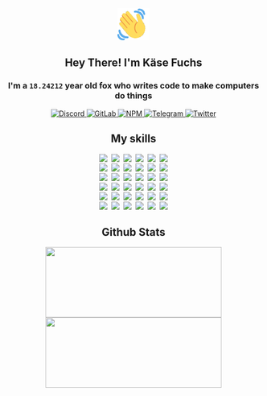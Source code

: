 <div><p align=center><img src=./resources/images/wave.gif width=64px height=64px></p><h2 align=center>Hey There! I'm Käse Fuchs</h2><h3 align=center>I'm a <code>18.24212</code> year old fox who writes code to make computers do things</h3><p align=center><a href=https://discord.com/users/507526681125322772><img alt=Discord src="https://img.shields.io/badge/Discord-5865F2?logo=discord&logoColor=white&style=flat-square#871673358dbcda4c6d1ce7fb83694adc"> </a><a href=https://gitlab.com/kasefuchs><img alt=GitLab src="https://img.shields.io/badge/GitLab-330F63?logo=gitlab&logoColor=white&style=flat-square#871673358dbcda4c6d1ce7fb83694adc"> </a><a href=https://npmjs.com/~kasefuchs><img alt=NPM src="https://img.shields.io/badge/NPM-CB3837?logo=npm&logoColor=white&style=flat-square#871673358dbcda4c6d1ce7fb83694adc"> </a><a href=https://t.me/kasefuchs><img alt=Telegram src="https://img.shields.io/badge/Telegram-2CA5E0?logo=telegram&logoColor=white&style=flat-square#871673358dbcda4c6d1ce7fb83694adc"> </a><a href=https://twitter.com/kasefuchs><img alt=Twitter src="https://img.shields.io/badge/Twitter-1DA1F2?logo=twitter&logoColor=white&style=flat-square#871673358dbcda4c6d1ce7fb83694adc"></a></p><h2 align=center>My skills</h2><p align=center><a href=https://aws.amazon.com/ ><picture><source srcset="https://skillicons.dev/icons?i=aws&theme=dark#871673358dbcda4c6d1ce7fb83694adc" media="(prefers-color-scheme: dark)"><source srcset="https://skillicons.dev/icons?i=aws&theme=light#871673358dbcda4c6d1ce7fb83694adc" media="(prefers-color-scheme: light), (prefers-color-scheme: no-preference)"><img src="https://skillicons.dev/icons?i=aws&theme=light#871673358dbcda4c6d1ce7fb83694adc"></picture></a>&nbsp;&nbsp;<a href=https://en.wikipedia.org/wiki/Bash_(Unix_shell)><picture><source srcset="https://skillicons.dev/icons?i=bash&theme=dark#871673358dbcda4c6d1ce7fb83694adc" media="(prefers-color-scheme: dark)"><source srcset="https://skillicons.dev/icons?i=bash&theme=light#871673358dbcda4c6d1ce7fb83694adc" media="(prefers-color-scheme: light), (prefers-color-scheme: no-preference)"><img src="https://skillicons.dev/icons?i=bash&theme=light#871673358dbcda4c6d1ce7fb83694adc"></picture></a>&nbsp;&nbsp;<a href=https://discord.com/developers/docs><picture><source srcset="https://skillicons.dev/icons?i=bots&theme=dark#871673358dbcda4c6d1ce7fb83694adc" media="(prefers-color-scheme: dark)"><source srcset="https://skillicons.dev/icons?i=bots&theme=light#871673358dbcda4c6d1ce7fb83694adc" media="(prefers-color-scheme: light), (prefers-color-scheme: no-preference)"><img src="https://skillicons.dev/icons?i=bots&theme=light#871673358dbcda4c6d1ce7fb83694adc"></picture></a>&nbsp;&nbsp;<a href=https://www.cloudflare.com/ ><picture><source srcset="https://skillicons.dev/icons?i=cloudflare&theme=dark#871673358dbcda4c6d1ce7fb83694adc" media="(prefers-color-scheme: dark)"><source srcset="https://skillicons.dev/icons?i=cloudflare&theme=light#871673358dbcda4c6d1ce7fb83694adc" media="(prefers-color-scheme: light), (prefers-color-scheme: no-preference)"><img src="https://skillicons.dev/icons?i=cloudflare&theme=light#871673358dbcda4c6d1ce7fb83694adc"></picture></a>&nbsp;&nbsp;<a href=https://en.wikipedia.org/wiki/CSS><picture><source srcset="https://skillicons.dev/icons?i=css&theme=dark#871673358dbcda4c6d1ce7fb83694adc" media="(prefers-color-scheme: dark)"><source srcset="https://skillicons.dev/icons?i=css&theme=light#871673358dbcda4c6d1ce7fb83694adc" media="(prefers-color-scheme: light), (prefers-color-scheme: no-preference)"><img src="https://skillicons.dev/icons?i=css&theme=light#871673358dbcda4c6d1ce7fb83694adc"></picture></a>&nbsp;&nbsp;<a href=https://www.docker.com/ ><picture><source srcset="https://skillicons.dev/icons?i=docker&theme=dark#871673358dbcda4c6d1ce7fb83694adc" media="(prefers-color-scheme: dark)"><source srcset="https://skillicons.dev/icons?i=docker&theme=light#871673358dbcda4c6d1ce7fb83694adc" media="(prefers-color-scheme: light), (prefers-color-scheme: no-preference)"><img src="https://skillicons.dev/icons?i=docker&theme=light#871673358dbcda4c6d1ce7fb83694adc"></picture></a><br><a href=https://www.electronjs.org/ ><picture><source srcset="https://skillicons.dev/icons?i=electron&theme=dark#871673358dbcda4c6d1ce7fb83694adc" media="(prefers-color-scheme: dark)"><source srcset="https://skillicons.dev/icons?i=electron&theme=light#871673358dbcda4c6d1ce7fb83694adc" media="(prefers-color-scheme: light), (prefers-color-scheme: no-preference)"><img src="https://skillicons.dev/icons?i=electron&theme=light#871673358dbcda4c6d1ce7fb83694adc"></picture></a>&nbsp;&nbsp;<a href=https://expressjs.com/ ><picture><source srcset="https://skillicons.dev/icons?i=express&theme=dark#871673358dbcda4c6d1ce7fb83694adc" media="(prefers-color-scheme: dark)"><source srcset="https://skillicons.dev/icons?i=express&theme=light#871673358dbcda4c6d1ce7fb83694adc" media="(prefers-color-scheme: light), (prefers-color-scheme: no-preference)"><img src="https://skillicons.dev/icons?i=express&theme=light#871673358dbcda4c6d1ce7fb83694adc"></picture></a>&nbsp;&nbsp;<a href=https://www.figma.com/ ><picture><source srcset="https://skillicons.dev/icons?i=figma&theme=dark#871673358dbcda4c6d1ce7fb83694adc" media="(prefers-color-scheme: dark)"><source srcset="https://skillicons.dev/icons?i=figma&theme=light#871673358dbcda4c6d1ce7fb83694adc" media="(prefers-color-scheme: light), (prefers-color-scheme: no-preference)"><img src="https://skillicons.dev/icons?i=figma&theme=light#871673358dbcda4c6d1ce7fb83694adc"></picture></a>&nbsp;&nbsp;<a href=https://firebase.google.com/ ><picture><source srcset="https://skillicons.dev/icons?i=firebase&theme=dark#871673358dbcda4c6d1ce7fb83694adc" media="(prefers-color-scheme: dark)"><source srcset="https://skillicons.dev/icons?i=firebase&theme=light#871673358dbcda4c6d1ce7fb83694adc" media="(prefers-color-scheme: light), (prefers-color-scheme: no-preference)"><img src="https://skillicons.dev/icons?i=firebase&theme=light#871673358dbcda4c6d1ce7fb83694adc"></picture></a>&nbsp;&nbsp;<a href=https://flask.palletsprojects.com/ ><picture><source srcset="https://skillicons.dev/icons?i=flask&theme=dark#871673358dbcda4c6d1ce7fb83694adc" media="(prefers-color-scheme: dark)"><source srcset="https://skillicons.dev/icons?i=flask&theme=light#871673358dbcda4c6d1ce7fb83694adc" media="(prefers-color-scheme: light), (prefers-color-scheme: no-preference)"><img src="https://skillicons.dev/icons?i=flask&theme=light#871673358dbcda4c6d1ce7fb83694adc"></picture></a>&nbsp;&nbsp;<a href=https://cloud.google.com/ ><picture><source srcset="https://skillicons.dev/icons?i=gcp&theme=dark#871673358dbcda4c6d1ce7fb83694adc" media="(prefers-color-scheme: dark)"><source srcset="https://skillicons.dev/icons?i=gcp&theme=light#871673358dbcda4c6d1ce7fb83694adc" media="(prefers-color-scheme: light), (prefers-color-scheme: no-preference)"><img src="https://skillicons.dev/icons?i=gcp&theme=light#871673358dbcda4c6d1ce7fb83694adc"></picture></a><br><a href=https://git-scm.com/ ><picture><source srcset="https://skillicons.dev/icons?i=git&theme=dark#871673358dbcda4c6d1ce7fb83694adc" media="(prefers-color-scheme: dark)"><source srcset="https://skillicons.dev/icons?i=git&theme=light#871673358dbcda4c6d1ce7fb83694adc" media="(prefers-color-scheme: light), (prefers-color-scheme: no-preference)"><img src="https://skillicons.dev/icons?i=git&theme=light#871673358dbcda4c6d1ce7fb83694adc"></picture></a>&nbsp;&nbsp;<a href=https://github.com/ ><picture><source srcset="https://skillicons.dev/icons?i=github&theme=dark#871673358dbcda4c6d1ce7fb83694adc" media="(prefers-color-scheme: dark)"><source srcset="https://skillicons.dev/icons?i=github&theme=light#871673358dbcda4c6d1ce7fb83694adc" media="(prefers-color-scheme: light), (prefers-color-scheme: no-preference)"><img src="https://skillicons.dev/icons?i=github&theme=light#871673358dbcda4c6d1ce7fb83694adc"></picture></a>&nbsp;&nbsp;<a href=https://gitlab.com/ ><picture><source srcset="https://skillicons.dev/icons?i=gitlab&theme=dark#871673358dbcda4c6d1ce7fb83694adc" media="(prefers-color-scheme: dark)"><source srcset="https://skillicons.dev/icons?i=gitlab&theme=light#871673358dbcda4c6d1ce7fb83694adc" media="(prefers-color-scheme: light), (prefers-color-scheme: no-preference)"><img src="https://skillicons.dev/icons?i=gitlab&theme=light#871673358dbcda4c6d1ce7fb83694adc"></picture></a>&nbsp;&nbsp;<a href=https://www.heroku.com/ ><picture><source srcset="https://skillicons.dev/icons?i=heroku&theme=dark#871673358dbcda4c6d1ce7fb83694adc" media="(prefers-color-scheme: dark)"><source srcset="https://skillicons.dev/icons?i=heroku&theme=light#871673358dbcda4c6d1ce7fb83694adc" media="(prefers-color-scheme: light), (prefers-color-scheme: no-preference)"><img src="https://skillicons.dev/icons?i=heroku&theme=light#871673358dbcda4c6d1ce7fb83694adc"></picture></a>&nbsp;&nbsp;<a href=https://en.wikipedia.org/wiki/HTML><picture><source srcset="https://skillicons.dev/icons?i=html&theme=dark#871673358dbcda4c6d1ce7fb83694adc" media="(prefers-color-scheme: dark)"><source srcset="https://skillicons.dev/icons?i=html&theme=light#871673358dbcda4c6d1ce7fb83694adc" media="(prefers-color-scheme: light), (prefers-color-scheme: no-preference)"><img src="https://skillicons.dev/icons?i=html&theme=light#871673358dbcda4c6d1ce7fb83694adc"></picture></a>&nbsp;&nbsp;<a href=https://en.wikipedia.org/wiki/JavaScript><picture><source srcset="https://skillicons.dev/icons?i=js&theme=dark#871673358dbcda4c6d1ce7fb83694adc" media="(prefers-color-scheme: dark)"><source srcset="https://skillicons.dev/icons?i=js&theme=light#871673358dbcda4c6d1ce7fb83694adc" media="(prefers-color-scheme: light), (prefers-color-scheme: no-preference)"><img src="https://skillicons.dev/icons?i=js&theme=light#871673358dbcda4c6d1ce7fb83694adc"></picture></a><br><a href=https://en.wikipedia.org/wiki/Linux><picture><source srcset="https://skillicons.dev/icons?i=linux&theme=dark#871673358dbcda4c6d1ce7fb83694adc" media="(prefers-color-scheme: dark)"><source srcset="https://skillicons.dev/icons?i=linux&theme=light#871673358dbcda4c6d1ce7fb83694adc" media="(prefers-color-scheme: light), (prefers-color-scheme: no-preference)"><img src="https://skillicons.dev/icons?i=linux&theme=light#871673358dbcda4c6d1ce7fb83694adc"></picture></a>&nbsp;&nbsp;<a href=https://mui.com/ ><picture><source srcset="https://skillicons.dev/icons?i=materialui&theme=dark#871673358dbcda4c6d1ce7fb83694adc" media="(prefers-color-scheme: dark)"><source srcset="https://skillicons.dev/icons?i=materialui&theme=light#871673358dbcda4c6d1ce7fb83694adc" media="(prefers-color-scheme: light), (prefers-color-scheme: no-preference)"><img src="https://skillicons.dev/icons?i=materialui&theme=light#871673358dbcda4c6d1ce7fb83694adc"></picture></a>&nbsp;&nbsp;<a href=https://en.wikipedia.org/wiki/Markdown><picture><source srcset="https://skillicons.dev/icons?i=md&theme=dark#871673358dbcda4c6d1ce7fb83694adc" media="(prefers-color-scheme: dark)"><source srcset="https://skillicons.dev/icons?i=md&theme=light#871673358dbcda4c6d1ce7fb83694adc" media="(prefers-color-scheme: light), (prefers-color-scheme: no-preference)"><img src="https://skillicons.dev/icons?i=md&theme=light#871673358dbcda4c6d1ce7fb83694adc"></picture></a>&nbsp;&nbsp;<a href=https://www.mongodb.com/ ><picture><source srcset="https://skillicons.dev/icons?i=mongodb&theme=dark#871673358dbcda4c6d1ce7fb83694adc" media="(prefers-color-scheme: dark)"><source srcset="https://skillicons.dev/icons?i=mongodb&theme=light#871673358dbcda4c6d1ce7fb83694adc" media="(prefers-color-scheme: light), (prefers-color-scheme: no-preference)"><img src="https://skillicons.dev/icons?i=mongodb&theme=light#871673358dbcda4c6d1ce7fb83694adc"></picture></a>&nbsp;&nbsp;<a href=https://www.mysql.com/ ><picture><source srcset="https://skillicons.dev/icons?i=mysql&theme=dark#871673358dbcda4c6d1ce7fb83694adc" media="(prefers-color-scheme: dark)"><source srcset="https://skillicons.dev/icons?i=mysql&theme=light#871673358dbcda4c6d1ce7fb83694adc" media="(prefers-color-scheme: light), (prefers-color-scheme: no-preference)"><img src="https://skillicons.dev/icons?i=mysql&theme=light#871673358dbcda4c6d1ce7fb83694adc"></picture></a>&nbsp;&nbsp;<a href=https://nextjs.org/ ><picture><source srcset="https://skillicons.dev/icons?i=nextjs&theme=dark#871673358dbcda4c6d1ce7fb83694adc" media="(prefers-color-scheme: dark)"><source srcset="https://skillicons.dev/icons?i=nextjs&theme=light#871673358dbcda4c6d1ce7fb83694adc" media="(prefers-color-scheme: light), (prefers-color-scheme: no-preference)"><img src="https://skillicons.dev/icons?i=nextjs&theme=light#871673358dbcda4c6d1ce7fb83694adc"></picture></a><br><a href=https://nodejs.org/en/ ><picture><source srcset="https://skillicons.dev/icons?i=nodejs&theme=dark#871673358dbcda4c6d1ce7fb83694adc" media="(prefers-color-scheme: dark)"><source srcset="https://skillicons.dev/icons?i=nodejs&theme=light#871673358dbcda4c6d1ce7fb83694adc" media="(prefers-color-scheme: light), (prefers-color-scheme: no-preference)"><img src="https://skillicons.dev/icons?i=nodejs&theme=light#871673358dbcda4c6d1ce7fb83694adc"></picture></a>&nbsp;&nbsp;<a href=https://www.postgresql.org/ ><picture><source srcset="https://skillicons.dev/icons?i=postgres&theme=dark#871673358dbcda4c6d1ce7fb83694adc" media="(prefers-color-scheme: dark)"><source srcset="https://skillicons.dev/icons?i=postgres&theme=light#871673358dbcda4c6d1ce7fb83694adc" media="(prefers-color-scheme: light), (prefers-color-scheme: no-preference)"><img src="https://skillicons.dev/icons?i=postgres&theme=light#871673358dbcda4c6d1ce7fb83694adc"></picture></a>&nbsp;&nbsp;<a href=https://learn.microsoft.com/en-us/powershell/ ><picture><source srcset="https://skillicons.dev/icons?i=powershell&theme=dark#871673358dbcda4c6d1ce7fb83694adc" media="(prefers-color-scheme: dark)"><source srcset="https://skillicons.dev/icons?i=powershell&theme=light#871673358dbcda4c6d1ce7fb83694adc" media="(prefers-color-scheme: light), (prefers-color-scheme: no-preference)"><img src="https://skillicons.dev/icons?i=powershell&theme=light#871673358dbcda4c6d1ce7fb83694adc"></picture></a>&nbsp;&nbsp;<a href=https://www.python.org/ ><picture><source srcset="https://skillicons.dev/icons?i=py&theme=dark#871673358dbcda4c6d1ce7fb83694adc" media="(prefers-color-scheme: dark)"><source srcset="https://skillicons.dev/icons?i=py&theme=light#871673358dbcda4c6d1ce7fb83694adc" media="(prefers-color-scheme: light), (prefers-color-scheme: no-preference)"><img src="https://skillicons.dev/icons?i=py&theme=light#871673358dbcda4c6d1ce7fb83694adc"></picture></a>&nbsp;&nbsp;<a href=https://www.raspberrypi.org/ ><picture><source srcset="https://skillicons.dev/icons?i=raspberrypi&theme=dark#871673358dbcda4c6d1ce7fb83694adc" media="(prefers-color-scheme: dark)"><source srcset="https://skillicons.dev/icons?i=raspberrypi&theme=light#871673358dbcda4c6d1ce7fb83694adc" media="(prefers-color-scheme: light), (prefers-color-scheme: no-preference)"><img src="https://skillicons.dev/icons?i=raspberrypi&theme=light#871673358dbcda4c6d1ce7fb83694adc"></picture></a>&nbsp;&nbsp;<a href=https://reactjs.org/ ><picture><source srcset="https://skillicons.dev/icons?i=react&theme=dark#871673358dbcda4c6d1ce7fb83694adc" media="(prefers-color-scheme: dark)"><source srcset="https://skillicons.dev/icons?i=react&theme=light#871673358dbcda4c6d1ce7fb83694adc" media="(prefers-color-scheme: light), (prefers-color-scheme: no-preference)"><img src="https://skillicons.dev/icons?i=react&theme=light#871673358dbcda4c6d1ce7fb83694adc"></picture></a><br><a href=https://redux.js.org/ ><picture><source srcset="https://skillicons.dev/icons?i=redux&theme=dark#871673358dbcda4c6d1ce7fb83694adc" media="(prefers-color-scheme: dark)"><source srcset="https://skillicons.dev/icons?i=redux&theme=light#871673358dbcda4c6d1ce7fb83694adc" media="(prefers-color-scheme: light), (prefers-color-scheme: no-preference)"><img src="https://skillicons.dev/icons?i=redux&theme=light#871673358dbcda4c6d1ce7fb83694adc"></picture></a>&nbsp;&nbsp;<a href=https://en.wikipedia.org/wiki/Regular_expression><picture><source srcset="https://skillicons.dev/icons?i=regex&theme=dark#871673358dbcda4c6d1ce7fb83694adc" media="(prefers-color-scheme: dark)"><source srcset="https://skillicons.dev/icons?i=regex&theme=light#871673358dbcda4c6d1ce7fb83694adc" media="(prefers-color-scheme: light), (prefers-color-scheme: no-preference)"><img src="https://skillicons.dev/icons?i=regex&theme=light#871673358dbcda4c6d1ce7fb83694adc"></picture></a>&nbsp;&nbsp;<a href=https://en.wikipedia.org/wiki/Sass_(stylesheet_language)><picture><source srcset="https://skillicons.dev/icons?i=sass&theme=dark#871673358dbcda4c6d1ce7fb83694adc" media="(prefers-color-scheme: dark)"><source srcset="https://skillicons.dev/icons?i=sass&theme=light#871673358dbcda4c6d1ce7fb83694adc" media="(prefers-color-scheme: light), (prefers-color-scheme: no-preference)"><img src="https://skillicons.dev/icons?i=sass&theme=light#871673358dbcda4c6d1ce7fb83694adc"></picture></a>&nbsp;&nbsp;<a href=https://www.typescriptlang.org/ ><picture><source srcset="https://skillicons.dev/icons?i=ts&theme=dark#871673358dbcda4c6d1ce7fb83694adc" media="(prefers-color-scheme: dark)"><source srcset="https://skillicons.dev/icons?i=ts&theme=light#871673358dbcda4c6d1ce7fb83694adc" media="(prefers-color-scheme: light), (prefers-color-scheme: no-preference)"><img src="https://skillicons.dev/icons?i=ts&theme=light#871673358dbcda4c6d1ce7fb83694adc"></picture></a>&nbsp;&nbsp;<a href=https://unity.com/ ><picture><source srcset="https://skillicons.dev/icons?i=unity&theme=dark#871673358dbcda4c6d1ce7fb83694adc" media="(prefers-color-scheme: dark)"><source srcset="https://skillicons.dev/icons?i=unity&theme=light#871673358dbcda4c6d1ce7fb83694adc" media="(prefers-color-scheme: light), (prefers-color-scheme: no-preference)"><img src="https://skillicons.dev/icons?i=unity&theme=light#871673358dbcda4c6d1ce7fb83694adc"></picture></a>&nbsp;&nbsp;<a href=https://workers.cloudflare.com/ ><picture><source srcset="https://skillicons.dev/icons?i=workers&theme=dark#871673358dbcda4c6d1ce7fb83694adc" media="(prefers-color-scheme: dark)"><source srcset="https://skillicons.dev/icons?i=workers&theme=light#871673358dbcda4c6d1ce7fb83694adc" media="(prefers-color-scheme: light), (prefers-color-scheme: no-preference)"><img src="https://skillicons.dev/icons?i=workers&theme=light#871673358dbcda4c6d1ce7fb83694adc"></picture></a><br></p><h2 align=center>Github Stats</h2><p align=center><picture><source srcset="https://github-readme-stats-kasefuchs.vercel.app/api/?count_private=true&hide_border=true&hide_rank=true&line_height=20&hide_title=true&username=Kasefuchs&theme=dark#871673358dbcda4c6d1ce7fb83694adc" media="(prefers-color-scheme: dark)"><source srcset="https://github-readme-stats-kasefuchs.vercel.app/api/?count_private=true&hide_border=true&hide_rank=true&line_height=20&hide_title=true&username=Kasefuchs&theme=light#871673358dbcda4c6d1ce7fb83694adc" media="(prefers-color-scheme: light), (prefers-color-scheme: no-preference)"><img align=middle width=350 height=140 src="https://github-readme-stats-kasefuchs.vercel.app/api/?count_private=true&hide_border=true&hide_rank=true&line_height=20&hide_title=true&username=Kasefuchs&theme=light#871673358dbcda4c6d1ce7fb83694adc"></picture><picture><source srcset="https://github-readme-stats-kasefuchs.vercel.app/api/top-langs/?count_private=true&hide_border=true&layout=compact&username=Kasefuchs&theme=dark#871673358dbcda4c6d1ce7fb83694adc" media="(prefers-color-scheme: dark)"><source srcset="https://github-readme-stats-kasefuchs.vercel.app/api/top-langs/?count_private=true&hide_border=true&layout=compact&username=Kasefuchs&theme=light#871673358dbcda4c6d1ce7fb83694adc" media="(prefers-color-scheme: light), (prefers-color-scheme: no-preference)"><img align=middle width=350 height=140 src="https://github-readme-stats-kasefuchs.vercel.app/api/top-langs/?count_private=true&hide_border=true&layout=compact&username=Kasefuchs&theme=light#871673358dbcda4c6d1ce7fb83694adc"></picture></p><img src="https://hit.yhype.me/github/profile?user_id=64592097#871673358dbcda4c6d1ce7fb83694adc" alt=""></div>